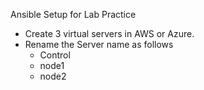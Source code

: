Ansible Setup for Lab Practice
* Create 3 virtual servers in AWS or Azure.
* Rename the Server name as follows 
   - Control
   - node1
   - node2

 
